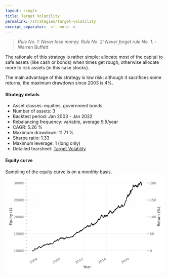 ```yaml
---
layout: single
title: Target Volatility
permalink: /strategies/target-volatility
excerpt_separator:  <!--more-->
---
```


> _Rule No. 1: Never lose money. Rule No. 2: Never forget rule No. 1._ - Warren Buffett

The rationale of this strategy is rather simple: allocate most of the capital to safe assets (like cash or bonds) when times get rough, otherwise allocate more to risk assets (in this case stocks).

The main advantage of this strategy is low risk: although it sacrifices some returns, the maximum drawdown since 2003 is 4%.

#### Strategy details
* Asset classes: equities, government bonds
* Number of assets: 3
* Backtest period: Jan 2003 - Jan 2022
* Rebalancing frequency: variable, average 9.5/year
* CAGR: 5.26 %
* Maximum drawdown: 11.71 %
* Sharpe ratio: 1.33
* Maximum leverage: 1 (long only)
* Detailed tearsheet: [Target Volatility](/tearsheets/TargetVolatility.html)

#### Equity curve
Sampling of the equity curve is on a _monthly_ basis. 
![Target Volatility](/images/TargetVolatility.svg)
